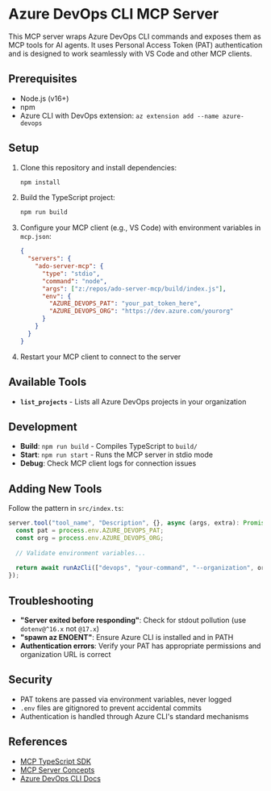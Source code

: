 # Azure DevOps CLI MCP Server

This MCP server wraps Azure DevOps CLI commands and exposes them as MCP tools for AI agents. It uses Personal Access Token (PAT) authentication and is designed to work seamlessly with VS Code and other MCP clients.

## Prerequisites

- Node.js (v16+) 
- npm
- Azure CLI with DevOps extension: `az extension add --name azure-devops`

## Setup

1. Clone this repository and install dependencies:
   ```bash
   npm install
   ```

2. Build the TypeScript project:
   ```bash
   npm run build
   ```

3. Configure your MCP client (e.g., VS Code) with environment variables in `mcp.json`:
   ```json
   {
     "servers": {
       "ado-server-mcp": {
         "type": "stdio",
         "command": "node",
         "args": ["z:/repos/ado-server-mcp/build/index.js"],
         "env": {
           "AZURE_DEVOPS_PAT": "your_pat_token_here",
           "AZURE_DEVOPS_ORG": "https://dev.azure.com/yourorg"
         }
       }
     }
   }
   ```

4. Restart your MCP client to connect to the server

## Available Tools

- **`list_projects`** - Lists all Azure DevOps projects in your organization

## Development

- **Build**: `npm run build` - Compiles TypeScript to `build/`
- **Start**: `npm run start` - Runs the MCP server in stdio mode
- **Debug**: Check MCP client logs for connection issues

## Adding New Tools

Follow the pattern in `src/index.ts`:

```typescript
server.tool("tool_name", "Description", {}, async (args, extra): Promise<MCPToolResponse> => {
  const pat = process.env.AZURE_DEVOPS_PAT;
  const org = process.env.AZURE_DEVOPS_ORG;
  
  // Validate environment variables...
  
  return await runAzCli(["devops", "your-command", "--organization", org], pat);
});
```

## Troubleshooting

- **"Server exited before responding"**: Check for stdout pollution (use `dotenv@^16.x` not `@17.x`)
- **"spawn az ENOENT"**: Ensure Azure CLI is installed and in PATH
- **Authentication errors**: Verify your PAT has appropriate permissions and organization URL is correct

## Security

- PAT tokens are passed via environment variables, never logged
- `.env` files are gitignored to prevent accidental commits
- Authentication is handled through Azure CLI's standard mechanisms

## References
- [MCP TypeScript SDK](https://github.com/modelcontextprotocol/typescript-sdk)
- [MCP Server Concepts](https://modelcontextprotocol.io/quickstart/server)
- [Azure DevOps CLI Docs](https://learn.microsoft.com/en-us/cli/azure/devops)
